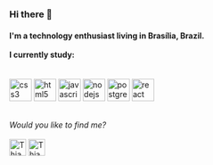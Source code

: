 ### Hi there 👋

#### I'm a technology enthusiast living in Brasília, Brazil.  <br><br>I currently study:<br><br>

<p align="left">
<img src="https://devicons.github.io/devicon/devicon.git/icons/css3/css3-original-wordmark.svg" alt="css3" width="40" height="40"/>
<img src="https://devicons.github.io/devicon/devicon.git/icons/html5/html5-original-wordmark.svg" alt="html5" width="40" height="40"/>
<img src="https://devicons.github.io/devicon/devicon.git/icons/javascript/javascript-original.svg" alt="javascript" width="40" height="40"/>
<img src="https://devicons.github.io/devicon/devicon.git/icons/nodejs/nodejs-original-wordmark.svg" alt="nodejs" width="40" height="40"/> 
<img src="https://devicons.github.io/devicon/devicon.git/icons/postgresql/postgresql-original-wordmark.svg" alt="postgresql" width="40" height="40"/> 
<img src="https://devicons.github.io/devicon/devicon.git/icons/react/react-original-wordmark.svg" alt="react" width="40" height="40"/> 
  
<br><i>Would you like to find me?</i><br><br>
<a href="https://linkedin.com/in/thiagospindula" target="blank"><img align="center" src="https://cdn.jsdelivr.net/npm/simple-icons@3.0.1/icons/linkedin.svg" alt="Thiago Spindula" height="30" width="30" /></a>
<a href="https://instagram.com/thiagospindula" target="blank"><img align="center" src="https://cdn.jsdelivr.net/npm/simple-icons@3.0.1/icons/instagram.svg" alt="Thiago Spindula" height="30" width="30" /></a>
</p>
